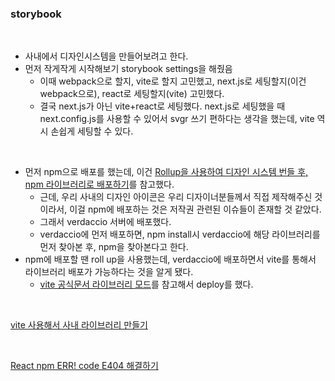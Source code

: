### storybook

<br>

- 사내에서 디자인시스템을 만들어보려고 한다.
- 먼저 작게작게 시작해보기 storybook settings을 해줬음
  - 이때 webpack으로 할지, vite로 할지 고민했고, next.js로 세팅할지(이건 webpack으로), react로 세팅할지(vite) 고민했다.
  - 결국 next.js가 아닌 vite+react로 세팅했다. next.js로 세팅했을 때 next.config.js를 사용할 수 있어서 svgr 쓰기 편하다는 생각을 했는데, vite 역시 손쉽게 세팅할 수 있다.

<br>

- 먼저 npm으로 배포를 했는데, 이건 [Rollup을 사용하여 디자인 시스템 번들 후, npm 라이브러리로 배포하기](https://velog.io/@velopert/bundle-with-rollup-and-publish-to-npm)를 참고했다.
  - 근데, 우리 사내의 디자인 아이콘은 우리 디자이너분들께서 직접 제작해주신 것이라서, 이걸 npm에 배포하는 것은 저작권 관련된 이슈들이 존재할 것 같았다.
  - 그래서 verdaccio 서버에 배포했다.
  - verdaccio에 먼저 배포하면, npm install시 verdaccio에 해당 라이브러리를 먼저 찾아본 후, npm을 찾아본다고 한다.
- npm에 배포할 땐 roll up을 사용했는데, verdaccio에 배포하면서 vite를 통해서 라이브러리 배포가 가능하다는 것을 알게 됐다.
  - [vite 공식문서 라이브러리 모드](https://ko.vitejs.dev/guide/build.html#library-mode)를 참고해서 deploy를 했다.

<br>

[vite 사용해서 사내 라이브러리 만들기](https://velog.io/@ceres/vite-%EC%82%AC%EC%9A%A9%ED%95%B4%EC%84%9C-%EC%82%AC%EB%82%B4-%EB%9D%BC%EC%9D%B4%EB%B8%8C%EB%9F%AC%EB%A6%AC-%EB%A7%8C%EB%93%A4%EA%B8%B0)

<br>

[React npm ERR! code E404 해결하기](https://wiki.jjagu.com/?p=107)

